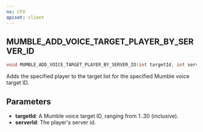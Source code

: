 ```yaml
---
ns: CFX
apiset: client
---
```

## MUMBLE_ADD_VOICE_TARGET_PLAYER_BY_SERVER_ID

```c
void MUMBLE_ADD_VOICE_TARGET_PLAYER_BY_SERVER_ID(int targetId, int serverId);
```

Adds the specified player to the target list for the specified Mumble voice target ID.

## Parameters
* **targetId**: A Mumble voice target ID, ranging from 1..30 (inclusive).
* **serverId**: The player's server id.
